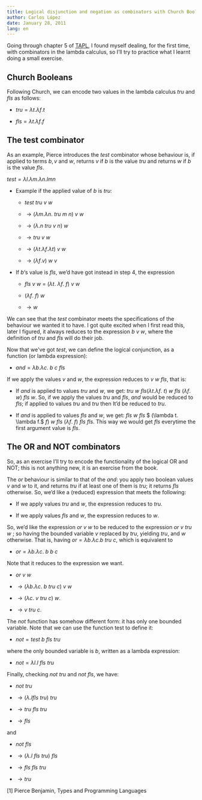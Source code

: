 ```yaml
---
title: Logical disjunction and negation as combinators with Church Booleans
author: Carlos López
date: January 28, 2011
lang: en
---
```


Going through chapter 5 of [TAPL](http://www.cis.upenn.edu/~bcpierce/tapl/ "TAPL"), I found myself dealing, for the first time, with combinators in the lambda calculus, so I’ll try to practice what I learnt doing a small exercise.

Church Booleans
---

Following Church, we can encode two values in the lambda calculus $tru$ and $fls$ as follows:

 * $tru = \lambda t. λf. t$

 * $fls = \lambda t. \lambda f. f$

The test combinator
---

As an example, Pierce introduces the $test$ combinator whose behaviour is, if applied to terms $b,v$ and $w$, returns $v$ if $b$ is the value $tru$ and returns $w$ if $b$ is the value $fls$.

$test = \lambda l. \lambda m. \lambda n. l m n$

 * Example if the applied value of $b$ is $tru$:

    * $test$ $tru$ $v$ $w$
    
    * $\rightarrow (\lambda m. \lambda n.$ $tru$ $m$ $n)$ $v$ $w$

    * $\rightarrow (\lambda .n$ $tru$ $v$ $n)$ $w$

    * $\rightarrow tru$ $v$ $w$

    * $\rightarrow (\lambda t. \lambda f. \lambda t)$ $v$ $w$

    * $\rightarrow (\lambda f. v)$ $w$ $v$

 * If $b$‘s value is $fls$, we’d have got instead in step 4, the expression

    * $fls$ $v$ $w$ = $(\lambda t.$ $\lambda f.$ $f)$ $v$ $w$
    
    * $(\lambda f.$ $f)$ $w$

    * $\rightarrow w$

We can see that the $test$ combinator meets the specifications of the behaviour we wanted it to have. I got quite excited when I first read this, later I figured, it always reduces to the expression $b$ $v$ $w$, where the definition of $tru$ and $fls$ will do their job.

Now that we've got $test$, we can define the logical conjunction, as a function (or lambda expression):

 * $and = \lambda b. \lambda c.$ $b$ $c$ $fls$

If we apply the values $v$ and $w$, the expression reduces to $v$ $w$ $fls$, that is:

 * If $and$ is applied to values $tru$ and $w$, we get: $tru$ $w$ $fls  (\lambda t. \lambda f.$ $t)$ $w$ $fls$  $(\lambda f.$ $w)$ $fls$ $w$. So, if we apply the values $tru$ and $fls$, $and$ would be reduced to $fls$; if applied to values $tru$ and $tru$ then It’d be reduced to $tru$. 

 * If $and$ is applied to values $fls$ and $w$, we get: $fls$ $w$ $fls$ $ (\lambda t. \lambda f.$ $f)$ $w$ $fls$ $(\lambda f.$ $f)$ $fls$ $fls$. This way we would get $fls$ everytime the first argument value is $fls$.

The OR and NOT combinators
------

So, as an exercise I’ll try to encode the functionality of the logical OR and NOT; this is not anything new, it is an exercise from the book.

The $or$ behaviour is similar to that of the $and$: you apply two boolean values $v$ and $w$ to it, and returns $tru$ if at least one of them is $tru$; it returns $fls$ otherwise. So, we’d like a (reduced) expression that meets the following:

   * If we apply values $tru$ and $w$, the expression reduces to $tru$.

   * If we apply values $fls$ and $w$, the expression reduces to $w$.

So, we’d like the expression $or$ $v$ $w$ to be reduced to the expression $or$ $v$ $tru$ $w$ ; so having the bounded variable $v$ replaced by $tru$, yielding $tru$, and $w$ otherwise. That is, having $or = \lambda b. \lambda c. b$ $tru$ $c$, which is equivalent to

  * $or = \lambda b. \lambda c.$ $b$ $b$ $c$

Note that it reduces to the expression we want.

  * $or$ $v$ $w$

  * $\rightarrow (\lambda b. \lambda c.$ $b$ $tru$ $c)$ $v$ $w$

  * $\rightarrow (\lambda c.$ $v$ $tru$ $c)$ $w$.

  * $\rightarrow v$ $tru$ $c$.

The $not$ function has somehow different form: it has only one bounded variable. Note that we can use the function test to define it:

  * $not = test$ $b$ $fls$ $tru$

where the only bounded variable is $b$, written as a lambda expression:

  * $not = \lambda l. l$ $fls$ $tru$

Finally, checking $not$ $tru$ and $not$ $fls$, we have:

  * $not$ $tru$

  * $\rightarrow (\lambda . l fls$ $tru)$ $tru$

  * $\rightarrow tru$ $fls$ $tru$

  * $\rightarrow fls$

and

  * $not$ $fls$

  * $\rightarrow (\lambda . l$ $fls$ $tru)$ $fls$

  * $\rightarrow fls$ $fls$ $tru$
 
  * $\rightarrow tru$
 
[1] Pierce Benjamin, Types and Programming Languages

